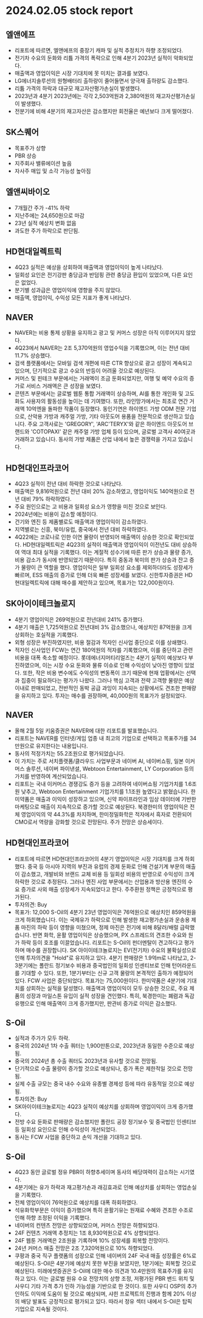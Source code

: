 # 2024.02.05 stock report
## 엘앤에프
- 리포트에 따르면, 엘앤에프의 중장기 캐파 및 실적 추정치가 하향 조정되었다.
- 전기차 수요의 둔화와 리튬 가격의 폭락으로 인해 4분기 2023년 실적이 악화되었다.
- 매출액과 영업이익은 시장 기대치에 못 미치는 결과를 보였다.
- LG에너지솔루션의 원형배터리 출하량이 줄어들면서 양극재 출하량도 감소했다.
- 리튬 가격의 하락과 대규모 재고자산평가손실이 발생했다.
- 2023년과 4분기 2023년에는 각각 2,503억원과 2,380억원의 재고자산평가손실이 발생했다.
- 전분기에 비해 4분기의 재고자산은 감소했지만 회전율은 예년보다 크게 떨어졌다.
## SK스퀘어
- 목표주가 상향
- PBR 상승
- 지주회사 밸류에이션 높음
- 자사주 매입 및 소각 가능성 높아짐
## 엘앤씨바이오
- 7개월간 주가 -41% 하락
- 지난주에는 24,650원으로 마감
- 23년 실적 예상치 변화 없음
- 과도한 주가 하락으로 판단됨.
## HD현대일렉트릭
- 4Q23 실적은 예상을 상회하여 매출액과 영업이익이 높게 나타났다.
- 일회성 요인은 전기강판 충당금과 반덤핑 관련 충당금 환입이 있었으며, 다른 요인은 없었다.
- 분기별 성과급은 영업이익에 영향을 주지 않았다.
- 매출액, 영업이익, 수익성 모든 지표가 좋게 나타났다.
## NAVER
- NAVER는 비용 통제 상황을 유지하고 광고 및 커머스 성장은 아직 이루어지지 않았다.
- 4Q23에서 NAVER는 2조 5,370억원의 영업수익을 기록했으며, 이는 전년 대비 11.7% 상승했다.
- 검색 플랫폼에서는 모바일 검색 개편에 따른 CTR 향상으로 광고 성장이 계속되고 있으며, 단기적으로 광고 수요의 반등이 어려울 것으로 예상된다.
- 커머스 및 핀테크 부문에서는 거래액이 조금 둔화되었지만, 여행 및 예약 수요의 증가로 서비스 거래액은 큰 성장을 보였다.
- 콘텐츠 부문에서는 글로벌 웹툰 통합 거래액이 상승하며, AI를 통한 개인화 및 고도화도 사용자의 활동성을 높이는 데 기여했다. 또한, 라인망가에서는 최초로 연간 거래액 10억엔을 돌파한 작품이 등장했다.
동인기연은 하이엔드 가방 ODM 전문 기업으로, 산악용 가방과 캐주얼 가방, 기타 아웃도어 용품을 전문적으로 생산하고 있습니다. 주요 고객사로는 'GREGORY', 'ARC'TERYX'와 같은 하이엔드 아웃도어 브랜드와 'COTOPAXI' 같은 캐주얼 가방 업체 등이 있으며, 글로벌 고객사 40여곳과 거래하고 있습니다. 동사의 가방 제품은 산업 내에서 높은 경쟁력을 가지고 있습니다.
## HD현대인프라코어
- 4Q23 실적이 전년 대비 하락한 것으로 나타났다.
- 매출액은 9,816억원으로 전년 대비 20% 감소하였고, 영업이익도 140억원으로 전년 대비 79% 하락하였다.
- 주요 원인으로는 고 비용과 일회성 요소가 영향을 미친 것으로 보인다.
- 2024년에는 비용이 감소할 예정이다.
- 건기와 엔진 등 제품별로도 매출액과 영업이익이 감소하였다.
- 지역별로는 신흥, 북미/유럽, 중국에서 전년 대비 하락하였다.
- 4Q22에는 코로나로 인한 이연 물량이 반영되어 매출액이 상승한 것으로 확인되었다.
HD현대일렉트릭은 4Q23의 실적이 매출액과 영업이익이 이전년도 대비 상승하여 역대 최대 실적을 기록했다. 이는 계절적 성수기에 따른 판가 상승과 물량 증가, 비용 감소가 동시에 반영되었기 때문이다. 특히 중동과 북미의 판가 상승과 잔고 증가 물량이 큰 역할을 했다. 영업이익은 일부 일회성 요소를 제외하더라도 성장세가 빠르며, ESS 매출의 증가로 인해 더욱 빠른 성장세를 보였다. 신한투자증권은 HD현대일렉트릭에 대해 매수를 제안하고 있으며, 목표가는 122,000원이다.
## SK아이이테크놀로지
- 4분기 영업이익은 269억원으로 전년대비 241% 증가했다.
- 4분기 매출은 1,725억원으로 전년대비 3% 감소했으나, 예상치인 87억원을 크게 상회하는 호실적을 기록했다.
- 외형 성장은 부진하였지만, 비용 절감과 적자인 신사업 중단으로 이를 상쇄했다.
- 적자인 신사업인 FCW는 연간 180억원의 적자를 기록했으며, 이를 중단하고 관련 비용을 대폭 축소할 예정이다.
롯데에너지머티리얼즈는 4분기 실적이 예상보다 부진하였으며, 이는 시장 수요 둔화와 물류 이슈로 인해 수익성이 낮아진 영향이 있었다. 또한, 작은 비용 변수에도 수익성의 변동폭이 크기 때문에 현재 업황에서는 선택과 집중이 필요하다는 평가가 나왔다. 그러나 핵심 고객과 전략 고객향 물량은 예상 이내로 판매되었고, 전반적인 동박 공급 과잉이 지속되는 상황에서도 견조한 판매량을 유지하고 있다. 투자는 매수를 권장하며, 40,000원의 목표가가 설정되었다.
## NAVER
- 올해 2월 5일 키움증권은 NAVER에 대한 리포트를 발표했습니다.
- 리포트는 NAVER를 인터넷/게임 업종 내 최고의 기업으로 선택하고 목표주가를 34만원으로 유지한다는 내용입니다.
- 동사의 적정가치는 55.2조원으로 평가되었습니다.
- 이 가치는 주로 서치플랫폼/클라우드 사업부문과 네이버 AI, 네이버쇼핑, 일본 이커머스 솔루션, 네이버 파이낸셜, Webtoon Entertainment, LY Corporation 등의 가치를 반영하여 계산되었습니다.
- 리포트는 국내 이커머스 경쟁강도 증가 등을 고려하여 네이버쇼핑 기업가치를 1.6조원 낮추고, Webtoon Entertainment 기업가치를 1.1조원 높였다고 밝혔습니다.
한미약품은 매출과 이익이 성장하고 있으며, 신약 파이프라인과 임상 데이터에 기반한 마케팅으로 매출이 지속적으로 증가할 것으로 예상된다. 북경한미의 영업이익은 전체 영업이익의 약 44.3%를 차지하며, 한미정밀화학은 적자에서 흑자로 전환되어 CMO로서 역량을 강화할 것으로 전망된다. 주가 전망은 상승세이다.
## HD현대인프라코어
- 리포트에 따르면 HD현대인프라코어의 4분기 영업이익은 시장 기대치를 크게 하회했다. 중국 등 아시아 지역의 부진과 유럽의 경제 둔화로 인해 건설기계 부문의 매출이 감소했고, 개발비와 브랜드 교체 비용 등 일회성 비용의 반영으로 수익성이 크게 하락한 것으로 추정된다. 그러나 엔진 사업 부문에서는 산업용과 방산용 엔진의 수요 증가로 사외 매출 성장세가 지속되었다고 한다. 주주환원 정책은 긍정적으로 평가된다.
- 투자의견: Buy
- 목표가: 12,000
S-Oil의 4분기 23년 영업이익은 76억원으로 예상치인 859억원을 크게 하회했습니다. 이는 국제유가 하락으로 인해 발생한 재고평가손실과 운송용 제품 마진의 하락 등이 영향을 미쳤으며, 정제 마진은 전기에 비해 8달러/배럴 급락했습니다. 반면 화학, 윤활 영업이익은 상승했으며, PX 스프레드의 견조한 수요와 원가 하락 등이 호조를 이끌었습니다. 리포트는 S-Oil의 펀더멘탈이 견고하다고 평가하며 매수를 권장합니다.
SK 아이이테크놀로지는 EV(전기차) 수요의 불확실성으로 인해 투자의견을 "Hold"로 유지하고 있다. 4분기 판매량은 1.9억m로 나타났고, 2-3분기에는 폴란드 정기보수 비용과 중국법인의 일회성 인센티브로 인해 턴어라운드를 기대할 수 있다. 또한, 1분기부터는 신규 고객 물량의 본격적인 출하가 예정되어 있다. FCW 사업은 중단되었다. 목표가는 75,000원이다.
한미약품은 4분기에 기대치를 상회하는 실적을 달성했다. 매출액과 영업이익이 모두 상승한 것으로, 주요 제품의 성장과 마일스톤 유입이 실적 성장을 견인했다. 특히, 북경한미는 폐렴과 독감 유행으로 인해 매출액이 크게 증가했지만, 판관비 증가로 이익은 감소했다.
## S-Oil
- 실적과 주가가 모두 하락.
- 중국의 2024년 1차 수출 쿼터는 1,900만톤으로, 2023년과 동일한 수준으로 예상됨.
- 중국의 2024년 총 수출 쿼터도 2023년과 유사할 것으로 전망됨.
- 단기적으로 수출 물량이 증가할 것으로 예상되나, 증가 폭은 제한적일 것으로 전망됨.
- 실제 수출 규모는 중국 내수 수요와 유종별 경제성 등에 따라 유동적일 것으로 예상됨.
- 투자의견: Buy
- SK아이이테크놀로지는 4Q23 실적이 예상치를 상회하며 영업이익이 크게 증가했다.
- 전방 수요 둔화로 판매량은 감소했지만 폴란드 공장 정기보수 및 중국법인 인센티브 등 일회성 요인으로 인해 수익성이 개선되었다.
- 동사는 FCW 사업을 중단하고 손익 개선을 기대하고 있다.
## S-Oil
- 4Q23 동안 글로벌 정유 PBR이 하향추세이며 동사의 배당여력이 감소하는 시기였다.
- 4분기에는 유가 하락과 재고평가손과 래깅효과로 인해 예상치를 상회하는 영업손실을 기록했다.
- 전체 영업이익이 76억원으로 예상치를 대폭 하회하였다.
- 석유화학부문은 이익이 증가했으며 특히 윤활기유는 원재료 수혜와 견조한 수조로 인해 하향 조정된 이익을 기록했다.
- 네이버의 컨텐츠 전망은 상향되었으며, 커머스 전망은 하향되었다.
- 24F 컨텐츠 거래액 추정치는 1조 8,930억원으로 4% 상향되었다.
- 24F 웹툰 거래액은 2조원을 기록하며 10% 성장세를 회복할 전망이다.
- 24년 커머스 매출 전망은 2조 7,320억원으로 10% 하향되었다.
- 쿠팡과 중국 직구 플랫폼의 성장으로 인해 네이버의 24F 국내 매출 성장률은 6%로 예상된다.
S-Oil은 4분기에 예상치 못한 부진을 보였지만, 1분기에는 회복할 것으로 예상된다. 미래에셋증권은 S-Oil에 대한 매수 의견과 10.4만원의 목표주가를 유지하고 있다. 이는 글로벌 원유 수요 전망치의 상향 조정, 저평가된 PBR 밴드 위치 및 사우디 기타 가격 추가 인하 가능성을 기반으로 한 것이다. 또한 사우디 OSP의 추가 인하도 이익에 도움이 될 것으로 예상되며, 샤힌 프로젝트의 진행과 함께 20% 이상의 배당 발표도 긍정적으로 평가되고 있다. 따라서 정유 섹터 내에서 S-Oil은 탑픽 기업으로 지속될 것이다.